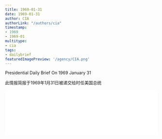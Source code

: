 ```yaml
---
title: 1969-01-31
date: 1969-01-31
author: CIA 
authorLink: "/authors/cia"
timestamp: 
- 1969
- 1969-01
multitype: 
- cia
tags: 
- dailybrief
featuredImagePreview: '/agency/CIA.png'
---
```



Presidential Daily Brief On 1969 January 31

此情报简报于1969年1月31日被递交给时任美国总统

<!--more-->





<div id="over" style="width:100%; overflow:hidden"> <iframe id="sFrame" name="sFrame" frameborder="no" border="0"  allowfullscreen marginwidth="0" scrolling="no" src = " /CIA/1969-01-31.html "  style = " position:absulute; width: 806px; top: 300;" > </iframe> </div>